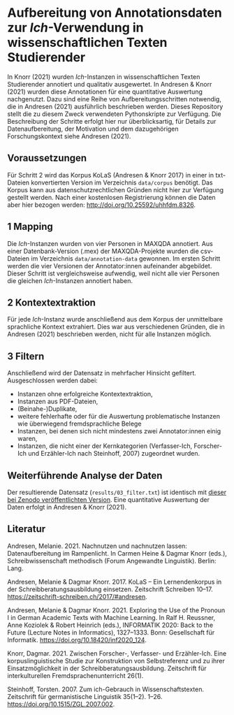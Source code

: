 # Aufbereitung von Annotationsdaten zur *Ich*-Verwendung in wissenschaftlichen Texten Studierender

In Knorr (2021) wurden *Ich*-Instanzen in wissenschaftlichen Texten Studierender annotiert und qualitativ ausgewertet.
In Andresen & Knorr (2021) wurden diese Annotationen für eine quantitative Auswertung nachgenutzt. Dazu sind eine
Reihe von Aufbereitungsschritten notwendig, die in Andresen (2021) ausführlich beschrieben werden. Dieses Repository
stellt die zu diesem Zweck verwendeten Pythonskripte zur Verfügung. Die Beschreibung der Schritte erfolgt hier nur 
überblicksartig, für Details zur Datenaufbereitung, der Motivation und dem dazugehörigen Forschungskontext 
siehe Andresen (2021).

## Voraussetzungen
Für Schritt 2 wird das Korpus KoLaS (Andresen & Knorr 2017) in einer in txt-Dateien konvertierten Version im 
Verzeichnis `data/corpus` benötigt. Das Korpus kann aus datenschutzrechtlichen Gründen nicht hier zur Verfügung 
gestellt werden. Nach einer kostenlosen Registrierung können die Daten aber hier bezogen werden: 
http://doi.org/10.25592/uhhfdm.8326.

## 1 Mapping
Die *Ich*-Instanzen wurden von vier Personen in MAXQDA annotiert. Aus einer Datenbank-Version (.mex) der MAXQDA-Projekte
wurden die csv-Dateien im Verzeichnis `data/annotation-data` gewonnen. Im ersten Schritt werden die vier Versionen der
Annotator:innen aufeinander abgebildet. Dieser Schritt ist vergleichsweise aufwendig, weil nicht alle vier Personen
die gleichen *Ich*-Instanzen annotiert haben.

## 2 Kontextextraktion
Für jede *Ich*-Instanz wurde anschließend aus dem Korpus der unmittelbare sprachliche Kontext extrahiert. Dies war aus
verschiedenen Gründen, die in Andresen (2021) beschrieben werden, nicht für alle Instanzen möglich.

## 3 Filtern
Anschließend wird der Datensatz in mehrfacher Hinsicht gefiltert. Ausgeschlossen werden dabei:
- Instanzen ohne erfolgreiche Kontextextraktion,
- Instanzen aus PDF-Dateien,
- (Beinahe-)Duplikate,
- weitere fehlerhafte oder für die Auswertung problematische Instanzen wie überwiegend fremdsprachliche Belege
- Instanzen, bei denen sich nicht mindestens zwei Annotator:innen einig waren,
- Instanzen, die nicht einer der Kernkategorien (Verfasser-Ich, Forscher-Ich und Erzähler-Ich nach Steinhoff, 2007) 
zugeordnet wurden.

## Weiterführende Analyse der Daten
Der resultierende Datensatz (`results/03_filter.txt`) ist identisch mit 
[dieser bei Zenodo veröffentlichten Version](https://doi.org/10.5281/zenodo.3999304). Eine quantitative Auswertung der 
Daten erfolgt in Andresen & Knorr (2021).

## Literatur

Andresen, Melanie. 2021. Nachnutzen und nachnutzen lassen: Datenaufbereitung im Rampenlicht. 
In Carmen Heine & Dagmar Knorr (eds.), Schreibwissenschaft methodisch (Forum Angewandte Linguistik). Berlin: Lang.

Andresen, Melanie & Dagmar Knorr. 2017. KoLaS – Ein Lernendenkorpus in der Schreibberatungsausbildung einsetzen. 
Zeitschrift Schreiben 10–17. https://zeitschrift-schreiben.ch/2017/#andresen.

Andresen, Melanie & Dagmar Knorr. 2021. 
Exploring the Use of the Pronoun I in German Academic Texts with Machine Learning. 
In Ralf H. Reussner, Anne Koziolek & Robert Heinrich (eds.), 
INFORMATIK 2020: Back to the Future (Lecture Notes in Informatics), 1327–1333. 
Bonn: Gesellschaft für Informatik. https://doi.org/10.18420/inf2020_124.

Knorr, Dagmar. 2021. Zwischen Forscher-, Verfasser- und Erzähler-Ich. 
Eine korpuslinguistische Studie zur Konstruktion von Selbstreferenz und zu ihrer Einsatzmöglichkeit in der 
Schreibberatungsausbildung. Zeitschrift für interkulturellen Fremdsprachenunterricht 26(1).

Steinhoff, Torsten. 2007. Zum ich-Gebrauch in Wissenschaftstexten. Zeitschrift für germanistische Linguistik 35(1–2). 
1–26. https://doi.org/10.1515/ZGL.2007.002.

